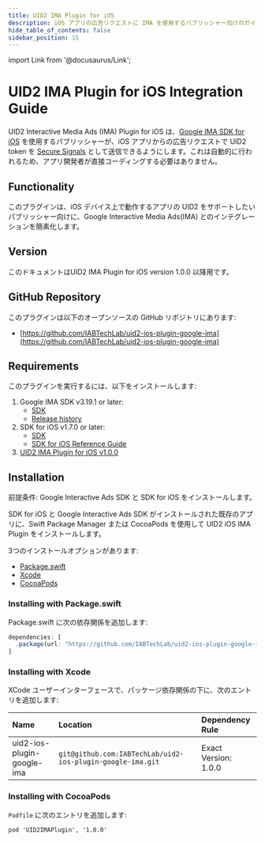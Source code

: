 ```yaml
---
title: UID2 IMA Plugin for iOS
description: iOS アプリの広告リクエストに IMA を使用するパブリッシャー向けのガイド。
hide_table_of_contents: false
sidebar_position: 15
---
```


import Link from '@docusaurus/Link';

# UID2 IMA Plugin for iOS Integration Guide

UID2 Interactive Media Ads (IMA) Plugin for iOS は、[Google IMA SDK for iOS](https://developers.google.com/interactive-media-ads/docs/sdks/ios/client-side) を使用するパブリッシャーが、iOS アプリからの広告リクエストで <Link href="../ref-info/glossary-uid#gl-uid2-token">UID2 token</Link> を [Secure Signals](https://support.google.com/admob/answer/11556288) として送信できるようにします。これは自動的に行われるため、アプリ開発者が直接コーディングする必要はありません。

## Functionality

このプラグインは、iOS デバイス上で動作するアプリの UID2 をサポートしたいパブリッシャー向けに、Google Interactive Media Ads(IMA) とのインテグレーションを簡素化します。

## Version

<!-- As of 2024-10-23 -->

このドキュメントはUID2 IMA Plugin for iOS version 1.0.0 以降用です。

## GitHub Repository

このプラグインは以下のオープンソースの GitHub リポジトリにあります:

- [https://github.com/IABTechLab/uid2-ios-plugin-google-ima](https://github.com/IABTechLab/uid2-ios-plugin-google-ima)

## Requirements 

このプラグインを実行するには、以下をインストールします:

1. Google IMA SDK v3.19.1 or later:
   - [SDK](https://developers.google.com/interactive-media-ads/docs/sdks/ios/client-side)
   - [Release history](https://developers.google.com/interactive-media-ads/docs/sdks/ios/client-side/history)
1. SDK for iOS v1.7.0 or later:
   - [SDK](https://github.com/IABTechLab/uid2-ios-sdk)
   - [SDK for iOS Reference Guide](../sdks/sdk-ref-ios.md)
1. [UID2 IMA Plugin for iOS v1.0.0](https://github.com/IABTechLab/uid2-ios-plugin-google-ima)

## Installation

前提条件: Google Interactive Ads SDK と SDK for iOS をインストールします。

SDK for iOS と Google Interactive Ads SDK がインストールされた既存のアプリに、Swift Package Manager または CocoaPods を使用して UID2 iOS IMA Plugin をインストールします。

3つのインストールオプションがあります:

-   [Package.swift](#installing-with-packageswift)
-   [Xcode](#installing-with-xcode)
-   [CocoaPods](#installing-with-cocoapods)

### Installing with Package.swift

Package.swift に次の依存関係を追加します:

```js
dependencies: [
  .package(url: "https://github.com/IABTechLab/uid2-ios-plugin-google-ima.git", exact: "1.0.0")
]
```

### Installing with Xcode

XCode ユーザーインターフェースで、パッケージ依存関係の下に、次のエントリを追加します:

| Name | Location | Dependency Rule |
| :--- | :--- | :--- | 
| uid2-ios-plugin-google-ima | `git@github.com:IABTechLab/uid2-ios-plugin-google-ima.git` | Exact Version: 1.0.0 |

### Installing with CocoaPods

`Podfile` に次のエントリを追加します:

```
pod 'UID2IMAPlugin', '1.0.0'
```
